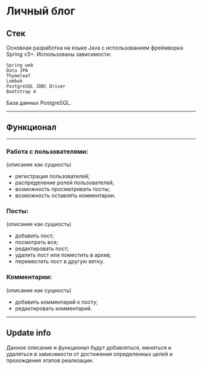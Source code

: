 # Личный блог

## Стек

Основная разработка на языке Java с использованием фреймворка Spring v3+.
Использованы зависимости:

    Spring web
    Data JPA
    Thymeleaf
    Lombok
    PostgreSQL JDBC Driver
    Bootstrap 4

База данных PostgreSQL.

---

## Функционал

---

### Работа с пользователями:    
(описание как сущность)    
- регистрация пользователей;
- распределение ролей пользователей;
- возможность просматривать посты;
- возможность оставлять комментарии.

### Посты:
(описание как сущность)

- добавить пост;
- посмотреть все;
- редактировать пост;
- удалить пост или поместить в архив;
- переместить пост в другую ветку.

### Комментарии:
(описание как сущность)

- добавить комментарий к посту;
- редактировать комментарий.

---

## Update info

Данное описание и функционал будут добавляться, меняться и удаляться в зависимости от достижения определенных целей и прохождения этапов реализации.